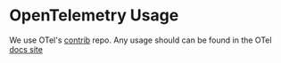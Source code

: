 # OpenTelemetry Usage

We use OTel's [contrib](https://github.com/open-telemetry/opentelemetry-collector-contrib) repo. Any usage should can be found in the OTel [docs site](https://opentelemetry.io/docs/what-is-opentelemetry/)